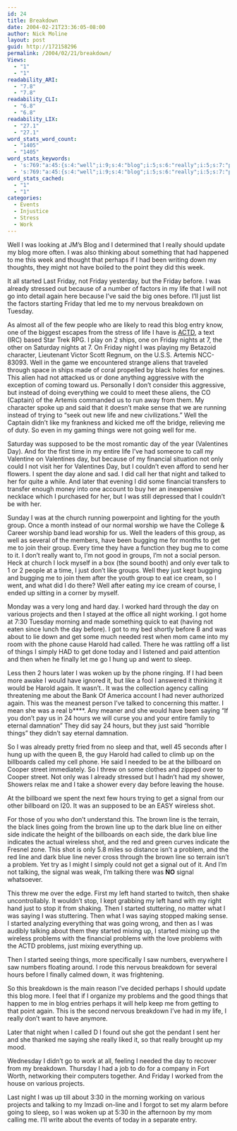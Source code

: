 ```yaml
---
id: 24
title: Breakdown
date: 2004-02-21T23:36:05-08:00
author: Nick Moline
layout: post
guid: http://172158296
permalink: /2004/02/21/breakdown/
Views:
  - "1"
  - "1"
readability_ARI:
  - "7.8"
  - "7.8"
readability_CLI:
  - "6.8"
  - "6.8"
readability_LIX:
  - "27.1"
  - "27.1"
word_stats_word_count:
  - "1405"
  - "1405"
word_stats_keywords:
  - 's:769:"a:45:{s:4:"well";i:9;s:4:"blog";i:5;s:6:"really";i:5;s:7:"perhaps";i:3;s:7:"started";i:7;s:6:"friday";i:7;s:7:"because";i:3;s:4:"life";i:5;s:4:"said";i:4;s:4:"just";i:6;s:7:"nervous";i:3;s:9:"breakdown";i:5;s:5:"night";i:5;s:7:"instead";i:3;s:4:"like";i:3;s:6:"things";i:5;s:5:"going";i:4;s:10:"valentines";i:3;s:4:"time";i:3;s:9:"financial";i:3;s:5:"later";i:3;s:5:"group";i:4;s:7:"worship";i:3;s:7:"bugging";i:3;s:7:"various";i:3;s:8:"projects";i:3;s:6:"needed";i:3;s:5:"phone";i:3;s:6:"harold";i:3;s:6:"called";i:4;s:5:"sleep";i:3;s:5:"hours";i:5;s:6:"saying";i:4;s:9:"billboard";i:3;s:6:"signal";i:4;s:8:"wireless";i:3;s:4:"shot";i:3;s:5:"brown";i:3;s:4:"line";i:8;s:4:"dark";i:3;s:4:"blue";i:3;s:7:"talking";i:4;s:4:"hand";i:3;s:6:"mixing";i:3;s:8:"problems";i:5;}";'
  - 's:769:"a:45:{s:4:"well";i:9;s:4:"blog";i:5;s:6:"really";i:5;s:7:"perhaps";i:3;s:7:"started";i:7;s:6:"friday";i:7;s:7:"because";i:3;s:4:"life";i:5;s:4:"said";i:4;s:4:"just";i:6;s:7:"nervous";i:3;s:9:"breakdown";i:5;s:5:"night";i:5;s:7:"instead";i:3;s:4:"like";i:3;s:6:"things";i:5;s:5:"going";i:4;s:10:"valentines";i:3;s:4:"time";i:3;s:9:"financial";i:3;s:5:"later";i:3;s:5:"group";i:4;s:7:"worship";i:3;s:7:"bugging";i:3;s:7:"various";i:3;s:8:"projects";i:3;s:6:"needed";i:3;s:5:"phone";i:3;s:6:"harold";i:3;s:6:"called";i:4;s:5:"sleep";i:3;s:5:"hours";i:5;s:6:"saying";i:4;s:9:"billboard";i:3;s:6:"signal";i:4;s:8:"wireless";i:3;s:4:"shot";i:3;s:5:"brown";i:3;s:4:"line";i:8;s:4:"dark";i:3;s:4:"blue";i:3;s:7:"talking";i:4;s:4:"hand";i:3;s:6:"mixing";i:3;s:8:"problems";i:5;}";'
word_stats_cached:
  - "1"
  - "1"
categories:
  - Events
  - Injustice
  - Stress
  - Work
---
```

Well I was looking at <span class="removed_link" title="http://www.jmaclabs.com/blog/">JM&#8217;s Blog</span> and I determined that I really should update my blog more often. I was also thinking about something that had happened to me this week and thought that perhaps if I had been writing down my thoughts, they might not have boiled to the point they did this week.

<!--more-->

It all started Last Friday, not Friday yesterday, but the Friday before. I was already stressed out because of a number of factors in my life that I will not go into detail again here because I&#8217;ve said the big ones before. I&#8217;ll just list the factors starting Friday that led me to my nervous breakdown on Tuesday.

As almost all of the few people who are likely to read this blog entry know, one of the biggest escapes from the stress of life I have is <a target="_blank" title="A Call To Duty" href="http://www.acalltoduty.com/">ACTD</a>, a text (IRC) based Star Trek RPG. I play on 2 ships, one on Friday nights at 7, the other on Saturday nights at 7. On Friday night I was playing my Betazoid character, Lieutenant Victor Scott Regnum, on the U.S.S. Artemis NCC-83093. Well in the game we encountered strange aliens that traveled through space in ships made of coral propelled by black holes for engines. This alien had not attacked us or done anything aggressive with the exception of coming toward us. Personally I don&#8217;t consider this aggressive, but instead of doing everything we could to meet these aliens, the CO (Captain) of the Artemis commanded us to run away from them. My character spoke up and said that it doesn&#8217;t make sense that we are running instead of trying to &#8220;seek out new life and new civilizations.&#8221; Well the Captain didn&#8217;t like my frankness and kicked me off the bridge, relieving me of duty. So even in my gaming things were not going well for me.

Saturday was supposed to be the most romantic day of the year (Valentines Day). And for the first time in my entire life I&#8217;ve had someone to call my Valentine on Valentines day, but because of my financial situation not only could I not visit her for Valentines Day, but I couldn&#8217;t even afford to send her flowers. I spent the day alone and sad. I did call her that night and talked to her for quite a while. And later that evening I did some financial transfers to transfer enough money into one account to buy her an inexpensive necklace which I purchased for her, but I was still depressed that I couldn&#8217;t be with her.

Sunday I was at the church running powerpoint and lighting for the youth group. Once a month instead of our normal worship we have the College & Career worship band lead worship for us. Well the leaders of this group, as well as several of the members, have been bugging me for months to get me to join their group. Every time they have a function they bug me to come to it. I don&#8217;t really want to, I&#8217;m not good in groups, I&#8217;m not a social person. Heck at church I lock myself in a box (the sound booth) and only ever talk to 1 or 2 people at a time, I just don&#8217;t like groups. Well they just kept bugging and bugging me to join them after the youth group to eat ice cream, so I went, and what did I do there? Well after eating my ice cream of course, I ended up sitting in a corner by myself.

Monday was a very long and hard day. I worked hard through the day on various projects and then I stayed at the office all night working. I got home at 7:30 Tuesday morning and made something quick to eat (having not eaten since lunch the day before). I got to my bed shortly before 8 and was about to lie down and get some much needed rest when mom came into my room with the phone cause Harold had called. There he was rattling off a list of things I simply HAD to get done today and I listened and paid attention and then when he finally let me go I hung up and went to sleep.

Less then 2 hours later I was woken up by the phone ringing. If I had been more awake I would have ignored it, but like a fool I answered it thinking it would be Harold again. It wasn&#8217;t.. It was the collection agency calling threatening me about the Bank Of America account I had never authorized again. This was the meanest person I&#8217;ve talked to concerning this matter. I mean she was a real b\****. Any meaner and she would have been saying &#8220;If you don&#8217;t pay us in 24 hours we will curse you and your entire family to eternal damnation&#8221; They did say 24 hours, but they just said &#8220;horrible things&#8221; they didn&#8217;t say eternal damnation.

So I was already pretty fried from no sleep and that, well 45 seconds after I hung up with the queen B, the guy Harold had called to climb up on the billboards called my cell phone. He said I needed to be at the billboard on Cooper street immediately. So I threw on some clothes and zipped over to Cooper street. Not only was I already stressed but I hadn&#8217;t had my shower, Showers relax me and I take a shower every day before leaving the house.

At the billboard we spent the next few hours trying to get a signal from our other billboard on I20. It was an supposed to be an EASY wireless shot.

For those of you who don&#8217;t understand this. The brown line is the terrain, the black lines going from the brown line up to the dark blue line on either side indicate the height of the billboards on each side, the dark blue line indicates the actual wireless shot, and the red and green curves indicate the Fresnel zone. This shot is only 5.8 miles so distance isn&#8217;t a problem, and the red line and dark blue line never cross through the brown line so terrain isn&#8217;t a problem. Yet try as I might I simply could not get a signal out of it. And I&#8217;m not talking, the signal was weak, I&#8217;m talking there was **NO** signal whatsoever.

This threw me over the edge. First my left hand started to twitch, then shake uncontrollably. It wouldn&#8217;t stop, I kept grabbing my left hand with my right hand just to stop it from shaking. Then I started stuttering, no matter what I was saying I was stuttering. Then what I was saying stopped making sense. I started analyzing everything that was going wrong, and then as I was audibly talking about them they started mixing up, I started mixing up the wireless problems with the financial problems with the love problems with the ACTD problems, just mixing everything up.

Then I started seeing things, more specifically I saw numbers, everywhere I saw numbers floating around. I rode this nervous breakdown for several hours before I finally calmed down, it was frightening.

So this breakdown is the main reason I&#8217;ve decided perhaps I should update this blog more. I feel that if I organize my problems and the good things that happen to me in blog entries perhaps it will help keep me from getting to that point again. This is the second nervous breakdown I&#8217;ve had in my life, I really don&#8217;t want to have anymore.

Later that night when I called D I found out she got the pendant I sent her and she thanked me saying she really liked it, so that really brought up my mood.

Wednesday I didn&#8217;t go to work at all, feeling I needed the day to recover from my breakdown. Thursday I had a job to do for a company in Fort Worth, networking their computers together. And Friday I worked from the house on various projects.

<a name="530wakeup"></a>Last night I was up till about 3:30 in the morning working on various projects and talking to my Imzadi on-line and I forgot to set my alarm before going to sleep, so I was woken up at 5:30 in the afternoon by my mom calling me. I&#8217;ll write about the events of today in a separate entry.
